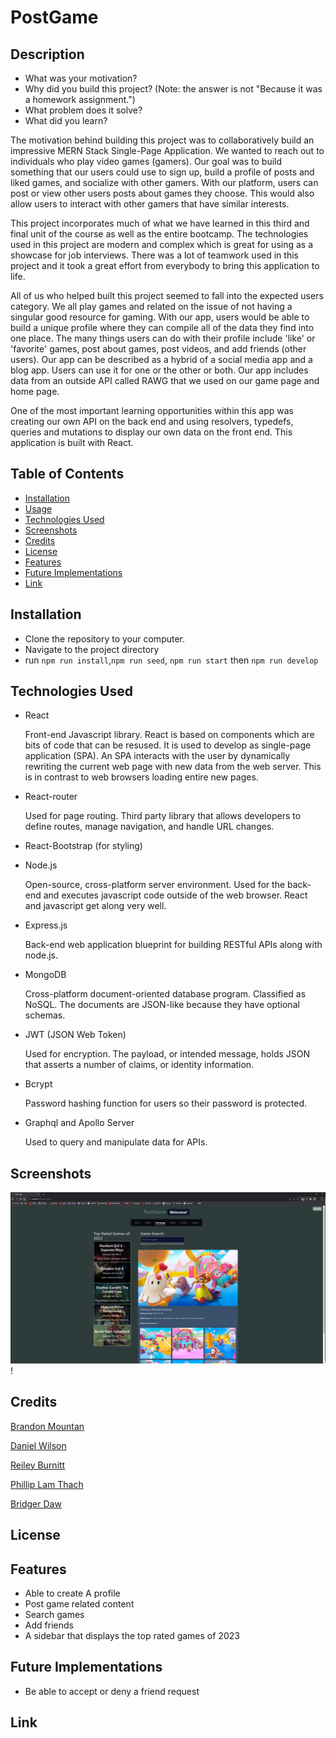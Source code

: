 # PostGame

## Description

- What was your motivation?
- Why did you build this project? (Note: the answer is not "Because it was a homework assignment.")
- What problem does it solve?
- What did you learn?

The motivation behind building this project was to collaboratively build an impressive MERN Stack Single-Page Application. We wanted to reach out to individuals who play video games (gamers). Our goal was to build something that our users could use to sign up, build a profile of posts and liked games, and socialize with other gamers. With our platform, users can post or view other users posts about games they choose. This would also allow users to interact with other gamers that have similar interests.

This project incorporates much of what we have learned in this third and final unit of the course as well as the entire bootcamp. The technologies used in this project are modern and complex which is great for using as a showcase for job interviews. There was a lot of teamwork used in this project and it took a great effort from everybody to bring this application to life.

All of us who helped built this project seemed to fall into the expected users category. We all play games and related on the issue of not having a singular good resource for gaming. With our app, users would be able to build a unique profile where they can compile all of the data they find into one place. The many things users can do with their profile include 'like' or 'favorite' games, post about games, post videos, and add friends (other users). Our app can be described as a hybrid of a social media app and a blog app. Users can use it for one or the other or both. Our app includes data from an outside API called RAWG that we used on our game page and home page.

One of the most important learning opportunities within this app was creating our own API on the back end and using resolvers, typedefs, queries and mutations to display our own data on the front end. This application is built with React.

## Table of Contents

- [Installation](#installation)
- [Usage](#usage)
- [Technologies Used](#technologies-used)
- [Screenshots](#screenshots)
- [Credits](#credits)
- [License](#license)
- [Features](#features)
- [Future Implementations](#futureimplementations)
- [Link](#link)

## Installation

- Clone the repository to your computer.
- Navigate to the project directory
- run `npm run install`,`npm run seed`, `npm run start` then `npm run develop`

## Technologies Used

- React

    Front-end Javascript library. React is based on components which are bits of code that can be resused. It is used to develop as single-page application (SPA). An SPA interacts with the user by dynamically rewriting the current web page with new data from the web server. This is in contrast to web browsers loading entire new pages.

- React-router

    Used for page routing. Third party library that allows developers to define routes, manage navigation, and handle URL changes.

- React-Bootstrap (for styling)

- Node.js

    Open-source, cross-platform server environment. Used for the back-end and executes javascript code outside of the web browser. React and javascript get along very well.

- Express.js

    Back-end web application blueprint for building RESTful APIs along with node.js.

- MongoDB

    Cross-platform document-oriented database program. Classified as NoSQL. The documents are JSON-like because they have optional schemas.

- JWT (JSON Web Token)

    Used for encryption. The payload, or intended message, holds JSON that asserts a number of claims, or identity information.

- Bcrypt

    Password hashing function for users so their password is protected.

- Graphql and Apollo Server

    Used to query and manipulate data for APIs.

## Screenshots

![screenshot page 3](./images/project3img1.PNG)!

## Credits

[Brandon Mountan](https://github.com/brandonmountan)

[Daniel Wilson](https://github.com/Part-time-Dan)

[Reiley Burnitt](https://github.com/Reibean)

[Phillip Lam Thach](https://github.com/02madmax)

[Bridger Daw](https://github.com/gymbridger)


## License

## Features

- Able to create A profile
- Post game related content
- Search games
- Add friends
- A sidebar that displays the top rated games of 2023

## Future Implementations
- Be able to accept or deny a friend request

## Link
